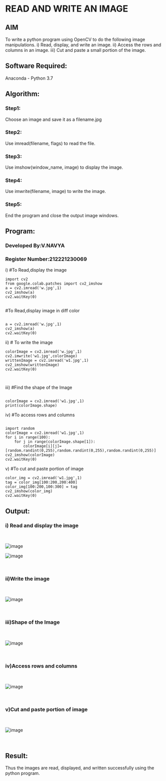 # READ AND WRITE AN IMAGE
## AIM
To write a python program using OpenCV to do the following image manipulations.
i) Read, display, and write an image.
ii) Access the rows and columns in an image.
iii) Cut and paste a small portion of the image.

## Software Required:
Anaconda - Python 3.7
## Algorithm:
### Step1:
Choose an image and save it as a filename.jpg
### Step2:
Use imread(filename, flags) to read the file.
### Step3:
Use imshow(window_name, image) to display the image.
### Step4:
Use imwrite(filename, image) to write the image.
### Step5:
End the program and close the output image windows.
## Program:
### Developed By:V.NAVYA
### Register Number:212221230069 
i) #To Read,display the image
```
import cv2
from google.colab.patches import cv2_imshow
a = cv2.imread('w.jpg',1)
cv2_imshow(a)
cv2.waitKey(0)
  

```
#To Read,display image in diff color
```

a = cv2.imread('w.jpg',1)
cv2_imshow(a)
cv2.waitKey(0)
```
ii) # To write the image
```
colorImage = cv2.imread('w.jpg',1)
cv2.imwrite('w1.jpg',colorImage)
writtenImage = cv2.imread('w1.jpg',1)
cv2_imshow(writtenImage)
cv2.waitKey(0)



```
iii) #Find the shape of the Image
```python3

colorImage = cv2.imread('w1.jpg',1)
print(colorImage.shape)

```
iv) #To access rows and columns

```python3

import random
colorImage = cv2.imread('w1.jpg',1)
for i in range(100):
    for j in range(colorImage.shape[1]):
        colorImage[i][j]=[random.randint(0,255),random.randint(0,255),random.randint(0,255)]
cv2_imshow(colorImage)
cv2.waitKey(0)

```
v) #To cut and paste portion of image
```python3
color_img = cv2.imread('w1.jpg',1)
tag = color_img[100:200,200:400]
color_img[100:200,100:300] = tag
cv2_imshow(color_img)
cv2.waitKey(0)

```

## Output:

### i) Read and display the image

<br>

![image](https://user-images.githubusercontent.com/94165327/225051006-2d287b8a-a82d-40ae-a06c-fe38dfa82bb0.png)

![image](https://user-images.githubusercontent.com/94165327/225051180-b73968b5-8fbd-4cea-99c9-8f9bfdea251d.png)

<br>

### ii)Write the image

<br>

![image](https://user-images.githubusercontent.com/94165327/225051307-ec7ed0d9-0c04-497d-ba4d-4c5b7ddb9e23.png)

<br>

### iii)Shape of the Image

<br>

![image](https://user-images.githubusercontent.com/94165327/225051437-b6aea8fc-11e9-4225-980f-8966848e11f1.png)

<br>

### iv)Access rows and columns
<br>

![image](https://user-images.githubusercontent.com/94165327/225051550-f8aee187-da6c-4321-9ff0-d87854b19544.png)

<br>

### v)Cut and paste portion of image
<br>

![image](https://user-images.githubusercontent.com/94165327/225051802-0c2fe12f-650f-4d73-8233-67e81b9361f8.png)

<br>

## Result:
Thus the images are read, displayed, and written successfully using the python program.



